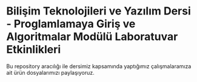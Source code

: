 # Bilişim Teknolojileri ve Yazılım Dersi - Proglamlamaya Giriş ve Algoritmalar Modülü Laboratuvar Etkinlikleri
Bu repository aracılığı ile dersimiz kapsamında yaptığımız çalışmalaramıza ait ürün dosyalarımızı paylaşıyoruz.
